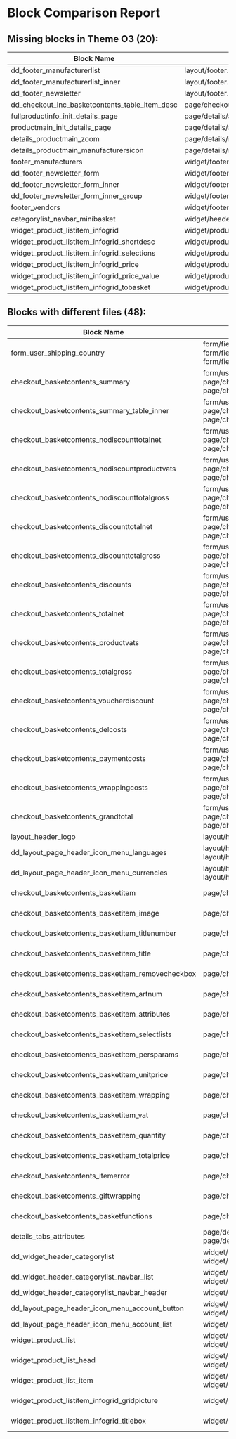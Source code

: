 # Block Comparison Report

## Missing blocks in Theme O3 (20):

| Block Name | Filepath in Wave |
|------------|-------------------|
| dd_footer_manufacturerlist | layout/footer.tpl |
| dd_footer_manufacturerlist_inner | layout/footer.tpl |
| dd_footer_newsletter | layout/footer.tpl |
| dd_checkout_inc_basketcontents_table_item_desc | page/checkout/inc/basketcontents_table.tpl |
| fullproductinfo_init_details_page | page/details/ajax/fullproductinfo.tpl |
| productmain_init_details_page | page/details/ajax/productmain.tpl |
| details_productmain_zoom | page/details/inc/productmain.tpl |
| details_productmain_manufacturersicon | page/details/inc/productmain.tpl |
| footer_manufacturers | widget/footer/manufacturerlist.tpl |
| dd_footer_newsletter_form | widget/footer/newsletter.tpl |
| dd_footer_newsletter_form_inner | widget/footer/newsletter.tpl |
| dd_footer_newsletter_form_inner_group | widget/footer/newsletter.tpl |
| footer_vendors | widget/footer/vendorlist.tpl |
| categorylist_navbar_minibasket | widget/header/categorylist.tpl |
| widget_product_listitem_infogrid | widget/product/listitem_infogrid.tpl |
| widget_product_listitem_infogrid_shortdesc | widget/product/listitem_infogrid.tpl |
| widget_product_listitem_infogrid_selections | widget/product/listitem_infogrid.tpl |
| widget_product_listitem_infogrid_price | widget/product/listitem_infogrid.tpl |
| widget_product_listitem_infogrid_price_value | widget/product/listitem_infogrid.tpl |
| widget_product_listitem_infogrid_tobasket | widget/product/listitem_infogrid.tpl |

## Blocks with different files (48):

| Block Name | Files in O3 | Files in Wave |
|------------|----------------|-----------------|
| form_user_shipping_country | form/fieldset/user_shipping.tpl, form/fieldset/user_shipping.tpl, form/fieldset/user_shipping.tpl | form/fieldset/user_shipping.tpl |
| checkout_basketcontents_summary | form/user_checkout_change.tpl, page/checkout/inc/basketcontents.tpl, page/checkout/payment.tpl | page/checkout/inc/basketcontents.tpl |
| checkout_basketcontents_summary_table_inner | form/user_checkout_change.tpl, page/checkout/inc/basketcontents.tpl, page/checkout/payment.tpl | page/checkout/inc/basketcontents.tpl |
| checkout_basketcontents_nodiscounttotalnet | form/user_checkout_change.tpl, page/checkout/inc/basketcontents.tpl, page/checkout/payment.tpl | page/checkout/inc/basketcontents.tpl |
| checkout_basketcontents_nodiscountproductvats | form/user_checkout_change.tpl, page/checkout/inc/basketcontents.tpl, page/checkout/payment.tpl | page/checkout/inc/basketcontents.tpl |
| checkout_basketcontents_nodiscounttotalgross | form/user_checkout_change.tpl, page/checkout/inc/basketcontents.tpl, page/checkout/payment.tpl | page/checkout/inc/basketcontents.tpl |
| checkout_basketcontents_discounttotalnet | form/user_checkout_change.tpl, page/checkout/inc/basketcontents.tpl, page/checkout/payment.tpl | page/checkout/inc/basketcontents.tpl |
| checkout_basketcontents_discounttotalgross | form/user_checkout_change.tpl, page/checkout/inc/basketcontents.tpl, page/checkout/payment.tpl | page/checkout/inc/basketcontents.tpl |
| checkout_basketcontents_discounts | form/user_checkout_change.tpl, page/checkout/inc/basketcontents.tpl, page/checkout/payment.tpl | page/checkout/inc/basketcontents.tpl |
| checkout_basketcontents_totalnet | form/user_checkout_change.tpl, page/checkout/inc/basketcontents.tpl, page/checkout/payment.tpl | page/checkout/inc/basketcontents.tpl |
| checkout_basketcontents_productvats | form/user_checkout_change.tpl, page/checkout/inc/basketcontents.tpl, page/checkout/payment.tpl | page/checkout/inc/basketcontents.tpl |
| checkout_basketcontents_totalgross | form/user_checkout_change.tpl, page/checkout/inc/basketcontents.tpl, page/checkout/payment.tpl | page/checkout/inc/basketcontents.tpl |
| checkout_basketcontents_voucherdiscount | form/user_checkout_change.tpl, page/checkout/inc/basketcontents.tpl, page/checkout/payment.tpl | page/checkout/inc/basketcontents.tpl |
| checkout_basketcontents_delcosts | form/user_checkout_change.tpl, page/checkout/inc/basketcontents.tpl, page/checkout/payment.tpl | page/checkout/inc/basketcontents.tpl |
| checkout_basketcontents_paymentcosts | form/user_checkout_change.tpl, page/checkout/inc/basketcontents.tpl, page/checkout/payment.tpl | page/checkout/inc/basketcontents.tpl |
| checkout_basketcontents_wrappingcosts | form/user_checkout_change.tpl, page/checkout/inc/basketcontents.tpl, page/checkout/payment.tpl | page/checkout/inc/basketcontents.tpl |
| checkout_basketcontents_grandtotal | form/user_checkout_change.tpl, page/checkout/inc/basketcontents.tpl, page/checkout/payment.tpl | page/checkout/inc/basketcontents.tpl |
| layout_header_logo | layout/header.tpl, layout/header.tpl | layout/header.tpl |
| dd_layout_page_header_icon_menu_languages | layout/header.tpl, layout/header.tpl, layout/header.tpl | layout/header.tpl |
| dd_layout_page_header_icon_menu_currencies | layout/header.tpl, layout/header.tpl, layout/header.tpl | layout/header.tpl |
| checkout_basketcontents_basketitem | page/checkout/inc/basketcontents_list.tpl | page/checkout/inc/basketcontents_list.tpl, page/checkout/inc/basketcontents_table.tpl |
| checkout_basketcontents_basketitem_image | page/checkout/inc/basketcontents_list.tpl | page/checkout/inc/basketcontents_list.tpl, page/checkout/inc/basketcontents_table.tpl |
| checkout_basketcontents_basketitem_titlenumber | page/checkout/inc/basketcontents_list.tpl | page/checkout/inc/basketcontents_list.tpl, page/checkout/inc/basketcontents_table.tpl |
| checkout_basketcontents_basketitem_title | page/checkout/inc/basketcontents_list.tpl | page/checkout/inc/basketcontents_list.tpl, page/checkout/inc/basketcontents_table.tpl |
| checkout_basketcontents_basketitem_removecheckbox | page/checkout/inc/basketcontents_list.tpl | page/checkout/inc/basketcontents_list.tpl, page/checkout/inc/basketcontents_table.tpl |
| checkout_basketcontents_basketitem_artnum | page/checkout/inc/basketcontents_list.tpl | page/checkout/inc/basketcontents_list.tpl, page/checkout/inc/basketcontents_table.tpl |
| checkout_basketcontents_basketitem_attributes | page/checkout/inc/basketcontents_list.tpl | page/checkout/inc/basketcontents_list.tpl, page/checkout/inc/basketcontents_table.tpl |
| checkout_basketcontents_basketitem_selectlists | page/checkout/inc/basketcontents_list.tpl | page/checkout/inc/basketcontents_list.tpl, page/checkout/inc/basketcontents_table.tpl |
| checkout_basketcontents_basketitem_persparams | page/checkout/inc/basketcontents_list.tpl | page/checkout/inc/basketcontents_list.tpl, page/checkout/inc/basketcontents_table.tpl |
| checkout_basketcontents_basketitem_unitprice | page/checkout/inc/basketcontents_list.tpl | page/checkout/inc/basketcontents_list.tpl, page/checkout/inc/basketcontents_table.tpl |
| checkout_basketcontents_basketitem_wrapping | page/checkout/inc/basketcontents_list.tpl | page/checkout/inc/basketcontents_list.tpl, page/checkout/inc/basketcontents_table.tpl |
| checkout_basketcontents_basketitem_vat | page/checkout/inc/basketcontents_list.tpl | page/checkout/inc/basketcontents_list.tpl, page/checkout/inc/basketcontents_table.tpl |
| checkout_basketcontents_basketitem_quantity | page/checkout/inc/basketcontents_list.tpl | page/checkout/inc/basketcontents_list.tpl, page/checkout/inc/basketcontents_table.tpl |
| checkout_basketcontents_basketitem_totalprice | page/checkout/inc/basketcontents_list.tpl | page/checkout/inc/basketcontents_list.tpl, page/checkout/inc/basketcontents_table.tpl |
| checkout_basketcontents_itemerror | page/checkout/inc/basketcontents_list.tpl | page/checkout/inc/basketcontents_list.tpl, page/checkout/inc/basketcontents_table.tpl |
| checkout_basketcontents_giftwrapping | page/checkout/inc/basketcontents_list.tpl | page/checkout/inc/basketcontents_list.tpl, page/checkout/inc/basketcontents_table.tpl |
| checkout_basketcontents_basketfunctions | page/checkout/inc/basketcontents_list.tpl | page/checkout/inc/basketcontents_list.tpl, page/checkout/inc/basketcontents_table.tpl |
| details_tabs_attributes | page/details/inc/tabs.tpl, page/details/inc/tabs.tpl | page/details/inc/tabs.tpl |
| dd_widget_header_categorylist | widget/header/categorylist.tpl, widget/header/categorylist_offcanvas.tpl | widget/header/categorylist.tpl |
| dd_widget_header_categorylist_navbar_list | widget/header/categorylist.tpl, widget/header/categorylist_offcanvas.tpl | widget/header/categorylist.tpl |
| dd_widget_header_categorylist_navbar_header | widget/header/search.tpl | widget/header/categorylist.tpl |
| dd_layout_page_header_icon_menu_account_button | widget/header/servicemenu.tpl, widget/header/servicemenu_modal.tpl | widget/header/servicemenu.tpl |
| dd_layout_page_header_icon_menu_account_list | widget/header/servicemenu_modal.tpl | widget/header/servicemenu.tpl |
| widget_product_list | widget/product/list.tpl, widget/product/list_splide.tpl | widget/product/list.tpl |
| widget_product_list_head | widget/product/list.tpl, widget/product/list_splide.tpl | widget/product/list.tpl |
| widget_product_list_item | widget/product/list.tpl, widget/product/list_splide.tpl | widget/product/list.tpl |
| widget_product_listitem_infogrid_gridpicture | widget/product/listitem_grid.tpl | widget/product/listitem_grid.tpl, widget/product/listitem_infogrid.tpl |
| widget_product_listitem_infogrid_titlebox | widget/product/listitem_grid.tpl | widget/product/listitem_grid.tpl, widget/product/listitem_infogrid.tpl |
